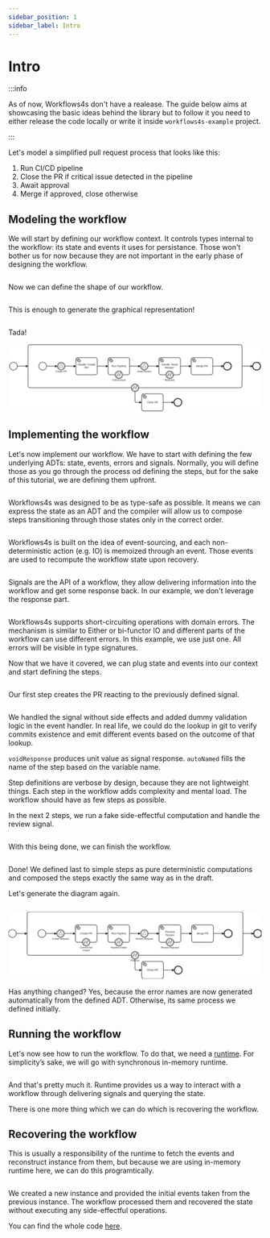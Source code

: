 ```yaml
---
sidebar_position: 1
sidebar_label: Intro
---
```


# Intro

:::info

As of now, Workflows4s don't have a realease. The guide below aims at showcasing the basic ideas behind the library but
to follow it you need to either release the code locally or write it inside `workflows4s-example` project.

:::

Let's model a simplified pull request process that looks like this:

1. Run CI/CD pipeline
2. Close the PR if critical issue detected in the pipeline
2. Await approval
3. Merge if approved, close otherwise

## Modeling the workflow

We will start by defining our workflow context. It controls types internal to the workflow: its state and events it uses
for persistance. Those won't bother us for now because they are not important in the early phase of designing the
workflow.


<!-- @formatter:off -->
```scala file=./main/scala/workflows4s/example/docs/pullrequest/PullRequestWorkflowDraft.scala start=start_context end=end_context
```
<!-- @formatter:on -->

Now we can define the shape of our workflow.

<!-- @formatter:off -->
```scala file=./main/scala/workflows4s/example/docs/pullrequest/PullRequestWorkflowDraft.scala start=start_steps end=end_steps
```
<!-- @formatter:on -->

This is enough to generate the graphical representation!

<!-- @formatter:off -->
```scala file=./main/scala/workflows4s/example/docs/pullrequest/PullRequestWorkflowDraft.scala start=start_render end=end_render
```
<!-- @formatter:on -->

Tada!

![run-io.svg](../../workflows4s-example/src/test/resources/docs/pull-request-draft.svg)

## Implementing the workflow

Let's now implement our workflow. We have to start with defining the few underlying ADTs: state, events, errors and
signals. Normally, you will define those as you go through the process od defining the steps, but for the sake of this
tutorial, we are defining them upfront.

<!-- @formatter:off -->
```scala file=./main/scala/workflows4s/example/docs/pullrequest/PullRequestWorkflow.scala start=start_state end=end_state
```
<!-- @formatter:on -->

Workflows4s was designed to be as type-safe as possible. It means we can express the state as an ADT and the compiler
will allow us to compose steps transitioning through those states only in the correct order.

<!-- @formatter:off -->
```scala file=./main/scala/workflows4s/example/docs/pullrequest/PullRequestWorkflow.scala start=start_events end=end_events
```
<!-- @formatter:on -->

Workflows4s is built on the idea of event-sourcing, and each non-deterministic action
(e.g. IO) is memoized through an event. Those events are used to recompute the workflow state upon recovery.

<!-- @formatter:off -->
```scala file=./main/scala/workflows4s/example/docs/pullrequest/PullRequestWorkflow.scala start=start_signals end=end_signals
```
<!-- @formatter:on -->

Signals are the API of a workflow, they allow delivering information into the workflow and get some response back. In
our example, we don't leverage the response part.

<!-- @formatter:off -->
```scala file=./main/scala/workflows4s/example/docs/pullrequest/PullRequestWorkflow.scala start=start_error end=end_error
```
<!-- @formatter:on -->

Workflows4s supports short-circuiting operations with domain errors. The mechanism is similar to Either or bi-functor IO
and different parts of the workflow can use different errors. In this example, we use just one. All errors will be
visible in type signatures.

Now that we have it covered, we can plug state and events into our context and start defining the steps.
<!-- @formatter:off -->
```scala file=./main/scala/workflows4s/example/docs/pullrequest/PullRequestWorkflow.scala start=start_context end=end_context
```
<!-- @formatter:on -->

Our first step creates the PR reacting to the previously defined signal.

<!-- @formatter:off -->
```scala file=./main/scala/workflows4s/example/docs/pullrequest/PullRequestWorkflow.scala start=start_steps_1 end=end_steps_1
```
<!-- @formatter:on -->

We handled the signal without side effects and added dummy validation logic in the event handler. In real life, we could
do the lookup in git to verify commits existence and emit different events based on the outcome of that lookup.

`voidResponse` produces unit value as signal response. `autoNamed` fills the name of the step based on the variable
name.

Step definitions are verbose by design, because they are not lightweight things. Each step in the workflow adds
complexity and mental load. The workflow should have as few steps as possible.

In the next 2 steps, we run a fake side-effectful computation and handle the review signal.

<!-- @formatter:off -->
```scala file=./main/scala/workflows4s/example/docs/pullrequest/PullRequestWorkflow.scala start=start_steps_2 end=end_steps_2
```
<!-- @formatter:on -->

With this being done, we can finish the workflow.

<!-- @formatter:off -->
```scala file=./main/scala/workflows4s/example/docs/pullrequest/PullRequestWorkflow.scala start=start_steps_3 end=end_steps_3
```
<!-- @formatter:on -->

Done!
We defined last to simple steps as pure deterministic computations and composed the steps exactly the same way as in the
draft.

Let's generate the diagram again.

<!-- @formatter:off -->
```scala file=./main/scala/workflows4s/example/docs/pullrequest/PullRequestWorkflow.scala start=start_render end=end_render
```
<!-- @formatter:on -->

![run-io.svg](../../workflows4s-example/src/test/resources/docs/pull-request.svg)

Has anything changed? Yes, because the error names are now generated automatically from the defined ADT. Otherwise, its
same process we defined initially.

## Running the workflow

Let's now see how to run the workflow. To do that, we need a [runtime](runtimes). For simplicity’s sake, we will go with
synchronous in-memory runtime.

<!-- @formatter:off -->
```scala file=./main/scala/workflows4s/example/docs/pullrequest/PullRequestWorkflow.scala start=start_execution end=end_execution
```
<!-- @formatter:on -->

And that's pretty much it. Runtime provides us a way to interact with a workflow through delivering signals and querying
the state.

There is one more thing which we can do which is recovering the workflow.

## Recovering the workflow

This is usually a responsibility of the runtime to fetch the events and reconstruct instance from them, but because we
are using in-memory runtime here, we can do this programtically.

<!-- @formatter:off -->
```scala file=./main/scala/workflows4s/example/docs/pullrequest/PullRequestWorkflow.scala start=start_recovery end=end_recovery
```
<!-- @formatter:on -->

We created a new instance and provided the initial events taken from the previous instance. The workflow processed them
and recovered the state without executing any side-effectful operations.

You can find the whole
code [here](https://github.com/business4s/workflows4s/tree/main/workflows4s-example/src/main/scala/workflow4s/example/docs/pullrequest).